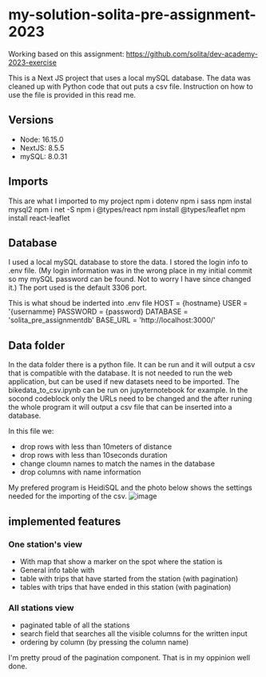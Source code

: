 # my-solution-solita-pre-assignment-2023

Working based on this assignment:
https://github.com/solita/dev-academy-2023-exercise

This is a Next JS project that uses a local mySQL database. The data was cleaned up with Python code that out puts a csv file. Instruction on how to use the file is provided in this read me. 

## Versions
- Node: 16.15.0
- NextJS: 8.5.5
- mySQL: 8.0.31

## Imports 
This are what I imported to my project
npm i dotenv
npm i sass
npm instal mysql2
npm i net -S
npm i @types/react
npm install  @types/leaflet
npm install react-leaflet

## Database
I used a local mySQL database to store the data. I stored the login info to .env file. (My login information was in the wrong place in my initial commit so my mySQL password can be found. Not to worry I have since changed it.) The port used is the default 3306 port. 

This is what shoud be inderted into .env file
HOST = {hostname}
USER = '{usernamme}
PASSWORD = {password}
DATABASE = 'solita_pre_assignmentdb'
BASE_URL = 'http://localhost:3000/'


## Data folder
In the data folder there is a python file. It can be run and it will output a csv that is compatible with the database. 
It is not needed to run the web application, but can be used if new datasets need to be imported. The bikedata_to_csv.ipynb can be run on jupyternotebook for example. In the socond codeblock only the URLs need to be changed and the after runing the whole program it will output a csv file that can be inserted into a database. 

In this file we: 
- drop rows with less than 10meters of distance 
- drop rows with less than 10seconds duration
- change cloumn names to match the names in the database 
- drop columns with name information 

My prefered program is HeidiSQL and the photo below shows the settings needed for the importing of the csv. 
![image](https://user-images.githubusercontent.com/73192628/213224784-9f6a1b8e-5c12-4170-82f0-e4fb8723ec87.png)


## implemented features
### One station's view
- With map that show a marker on the spot where the station is 
- General info table with 
- table with trips that have started from the station (with pagination)
- tables with trips that have ended in this station (with pagination)

### All stations view
- paginated table of all the stations
- search field that searches all the visible columns for the written input 
- ordering by column (by pressing the column name)

I'm pretty proud of the pagination component. That is in my oppinion well done.

